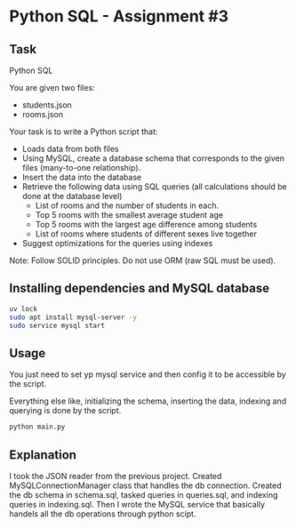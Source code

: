 # Python SQL - Assignment #3

## Task
Python SQL

You are given two files:
- students.json
- rooms.json

Your task is to write a Python script that:
- Loads data from both files
- Using MySQL, create a database schema that corresponds to the given files (many-to-one relationship).
- Insert the data into the database
- Retrieve the following data using SQL queries (all calculations should be done at the database level)
    - List of rooms and the number of students in each.
    - Top 5 rooms with the smallest average student age
    - Top 5 rooms with the largest age difference among students
    - List of rooms where students of different sexes live together
- Suggest optimizations for the queries using indexes

Note: Follow SOLID principles. Do not use ORM (raw SQL must be used).

## Installing dependencies and MySQL database

```bash
uv lock
sudo apt install mysql-server -y
sudo service mysql start
```

## Usage
You just need to set yp mysql service and then config it to be accessible by the script.

Everything else like, initializing the schema, inserting the data, indexing and querying is done by the script.
```bash
python main.py
```

## Explanation
I took the JSON reader from the previous project. Created MySQLConnectionManager class that handles the db connection.
Created the db schema in schema.sql, tasked queries in queries.sql, and indexing queries in indexing.sql.
Then I wrote the MySQL service that basically handels all the db operations through python scipt.
